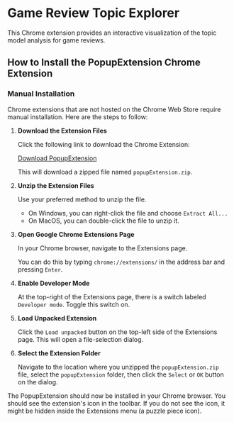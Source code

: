 # Game Review Topic Explorer

This Chrome extension provides an interactive visualization of the topic model analysis for game reviews. 
 
## How to Install the PopupExtension Chrome Extension

### Manual Installation

Chrome extensions that are not hosted on the Chrome Web Store require manual installation. Here are the steps to follow:

1. **Download the Extension Files**

    Click the following link to download the Chrome Extension:

    [Download PopupExtension](https://github.com/jimmyziqw/topic-visualizer-chrome-extension/blob/main/popupExtension.zip)

    This will download a zipped file named `popupExtension.zip`.

2. **Unzip the Extension Files**

    Use your preferred method to unzip the file.

    - On Windows, you can right-click the file and choose `Extract All...`
    - On MacOS, you can double-click the file to unzip it.

3. **Open Google Chrome Extensions Page**

    In your Chrome browser, navigate to the Extensions page.

    You can do this by typing `chrome://extensions/` in the address bar and pressing `Enter`.

4. **Enable Developer Mode**

    At the top-right of the Extensions page, there is a switch labeled `Developer mode`. Toggle this switch on.

5. **Load Unpacked Extension**

    Click the `Load unpacked` button on the top-left side of the Extensions page. This will open a file-selection dialog.

6. **Select the Extension Folder**

    Navigate to the location where you unzipped the `popupExtension.zip` file, select the `popupExtension` folder, then click the `Select` or `OK` button on the dialog.

The PopupExtension should now be installed in your Chrome browser. You should see the extension's icon in the toolbar. If you do not see the icon, it might be hidden inside the Extensions menu (a puzzle piece icon).
